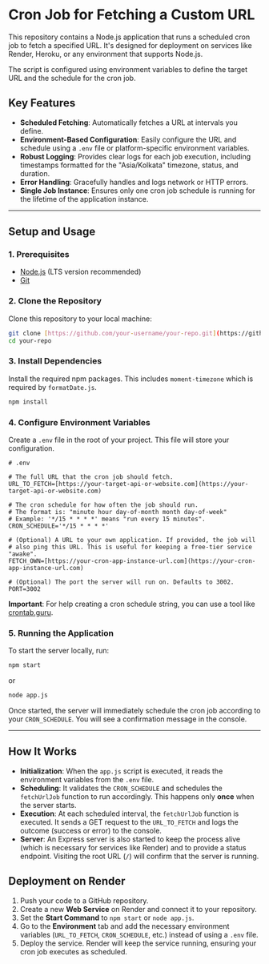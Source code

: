 # Cron Job for Fetching a Custom URL

This repository contains a Node.js application that runs a scheduled cron job to fetch a specified URL. It's designed for deployment on services like Render, Heroku, or any environment that supports Node.js.

The script is configured using environment variables to define the target URL and the schedule for the cron job.

## Key Features

* **Scheduled Fetching**: Automatically fetches a URL at intervals you define.
* **Environment-Based Configuration**: Easily configure the URL and schedule using a `.env` file or platform-specific environment variables.
* **Robust Logging**: Provides clear logs for each job execution, including timestamps formatted for the "Asia/Kolkata" timezone, status, and duration.
* **Error Handling**: Gracefully handles and logs network or HTTP errors.
* **Single Job Instance**: Ensures only one cron job schedule is running for the lifetime of the application instance.

---

## Setup and Usage

### 1. Prerequisites

* [Node.js](https://nodejs.org/) (LTS version recommended)
* [Git](https://git-scm.com/)

### 2. Clone the Repository

Clone this repository to your local machine:
```bash
git clone [https://github.com/your-username/your-repo.git](https://github.com/your-username/your-repo.git)
cd your-repo
```

### 3. Install Dependencies

Install the required npm packages. This includes `moment-timezone` which is required by `formatDate.js`.
```bash
npm install
```

### 4. Configure Environment Variables

Create a `.env` file in the root of your project. This file will store your configuration.

```
# .env

# The full URL that the cron job should fetch.
URL_TO_FETCH=[https://your-target-api-or-website.com](https://your-target-api-or-website.com)

# The cron schedule for how often the job should run.
# The format is: "minute hour day-of-month month day-of-week"
# Example: '*/15 * * * *' means "run every 15 minutes".
CRON_SCHEDULE='*/15 * * * *'

# (Optional) A URL to your own application. If provided, the job will
# also ping this URL. This is useful for keeping a free-tier service "awake".
FETCH_OWN=[https://your-cron-app-instance-url.com](https://your-cron-app-instance-url.com)

# (Optional) The port the server will run on. Defaults to 3002.
PORT=3002
```
**Important**: For help creating a cron schedule string, you can use a tool like [crontab.guru](https://crontab.guru/).

### 5. Running the Application

To start the server locally, run:
```bash
npm start
```
or
```bash
node app.js
```
Once started, the server will immediately schedule the cron job according to your `CRON_SCHEDULE`. You will see a confirmation message in the console.

---

## How It Works

* **Initialization**: When the `app.js` script is executed, it reads the environment variables from the `.env` file.
* **Scheduling**: It validates the `CRON_SCHEDULE` and schedules the `fetchUrlJob` function to run accordingly. This happens only **once** when the server starts.
* **Execution**: At each scheduled interval, the `fetchUrlJob` function is executed. It sends a GET request to the `URL_TO_FETCH` and logs the outcome (success or error) to the console.
* **Server**: An Express server is also started to keep the process alive (which is necessary for services like Render) and to provide a status endpoint. Visiting the root URL (`/`) will confirm that the server is running.

## Deployment on Render

1. Push your code to a GitHub repository.
2. Create a new **Web Service** on Render and connect it to your repository.
3. Set the **Start Command** to `npm start` or `node app.js`.
4. Go to the **Environment** tab and add the necessary environment variables (`URL_TO_FETCH`, `CRON_SCHEDULE`, etc.) instead of using a `.env` file.
5. Deploy the service. Render will keep the service running, ensuring your cron job executes as scheduled.
